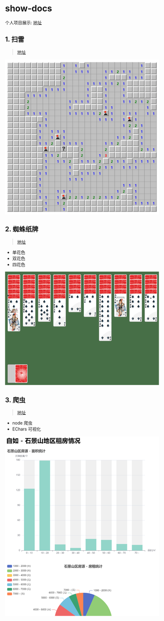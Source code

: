 # show-docs
个人项目展示: [地址](https://facingbattle.github.io/show-docs/)

## 1. 扫雷

> [地址](https://facingbattle.github.io/show-docs/#/mime)

![扫雷](https://github.com/facingbattle/show-docs/blob/6d5840810a86a509b62a0e4d77d3fb471d5a6ebb/img-storage/mime.png)

## 2. 蜘蛛纸牌

> [地址](https://facingbattle.github.io/show-docs/#/poker)

- 单花色
- 双花色
- 四花色

![蜘蛛纸牌](https://github.com/facingbattle/show-docs/blob/6d5840810a86a509b62a0e4d77d3fb471d5a6ebb/img-storage/poker.png)

## 3. 爬虫

> [地址](https://facingbattle.github.io/show-docs/#/node/reptile)

- node 爬虫
- EChars 可视化

![自如石景山租房信息 - 爬虫](https://github.com/facingbattle/show-docs/blob/6d5840810a86a509b62a0e4d77d3fb471d5a6ebb/img-storage/reptile.png)
